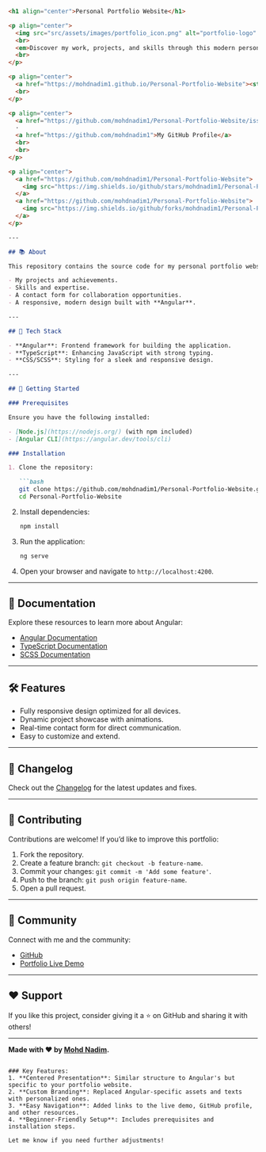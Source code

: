 ```markdown
<h1 align="center">Personal Portfolio Website</h1>

<p align="center">
  <img src="src/assets/images/portfolio_icon.png" alt="portfolio-logo" width="120px" height="120px"/>
  <br>
  <em>Discover my work, projects, and skills through this modern personal portfolio website built with Angular.</em>
  <br>
</p>

<p align="center">
  <a href="https://mohdnadim1.github.io/Personal-Portfolio-Website"><strong>View Live Demo</strong></a>
  <br>
</p>

<p align="center">
  <a href="https://github.com/mohdnadim1/Personal-Portfolio-Website/issues">Submit an Issue</a>
  ·
  <a href="https://github.com/mohdnadim1">My GitHub Profile</a>
  <br>
  <br>
</p>

<p align="center">
  <a href="https://github.com/mohdnadim1/Personal-Portfolio-Website">
    <img src="https://img.shields.io/github/stars/mohdnadim1/Personal-Portfolio-Website?style=social" alt="GitHub stars" />
  </a>
  <a href="https://github.com/mohdnadim1/Personal-Portfolio-Website">
    <img src="https://img.shields.io/github/forks/mohdnadim1/Personal-Portfolio-Website?style=social" alt="GitHub forks" />
  </a>
</p>

---

## 📚 About

This repository contains the source code for my personal portfolio website, showcasing:

- My projects and achievements.
- Skills and expertise.
- A contact form for collaboration opportunities.
- A responsive, modern design built with **Angular**.

---

## 🔧 Tech Stack

- **Angular**: Frontend framework for building the application.
- **TypeScript**: Enhancing JavaScript with strong typing.
- **CSS/SCSS**: Styling for a sleek and responsive design.

---

## 🚀 Getting Started

### Prerequisites

Ensure you have the following installed:

- [Node.js](https://nodejs.org/) (with npm included)
- [Angular CLI](https://angular.dev/tools/cli)

### Installation

1. Clone the repository:

   ```bash
   git clone https://github.com/mohdnadim1/Personal-Portfolio-Website.git
   cd Personal-Portfolio-Website
   ```

2. Install dependencies:

   ```bash
   npm install
   ```

3. Run the application:

   ```bash
   ng serve
   ```

4. Open your browser and navigate to `http://localhost:4200`.

---

## 📄 Documentation

Explore these resources to learn more about Angular:

- [Angular Documentation](https://angular.dev/overview)
- [TypeScript Documentation](https://www.typescriptlang.org/)
- [SCSS Documentation](https://sass-lang.com/documentation)

---

## 🛠️ Features

- Fully responsive design optimized for all devices.
- Dynamic project showcase with animations.
- Real-time contact form for direct communication.
- Easy to customize and extend.

---

## 📜 Changelog

Check out the [Changelog](CHANGELOG.md) for the latest updates and fixes.

---

## 📝 Contributing

Contributions are welcome! If you’d like to improve this portfolio:

1. Fork the repository.
2. Create a feature branch: `git checkout -b feature-name`.
3. Commit your changes: `git commit -m 'Add some feature'`.
4. Push to the branch: `git push origin feature-name`.
5. Open a pull request.

---

## 💬 Community

Connect with me and the community:

- [GitHub](https://github.com/mohdnadim1)
- [Portfolio Live Demo](https://mohdnadim1.github.io/Personal-Portfolio-Website)

---

## ❤️ Support

If you like this project, consider giving it a ⭐️ on GitHub and sharing it with others!

---

**Made with ❤️ by [Mohd Nadim](https://github.com/mohdnadim1).**
```

### Key Features:
1. **Centered Presentation**: Similar structure to Angular's but specific to your portfolio website.
2. **Custom Branding**: Replaced Angular-specific assets and texts with personalized ones.
3. **Easy Navigation**: Added links to the live demo, GitHub profile, and other resources.
4. **Beginner-Friendly Setup**: Includes prerequisites and installation steps.

Let me know if you need further adjustments!
